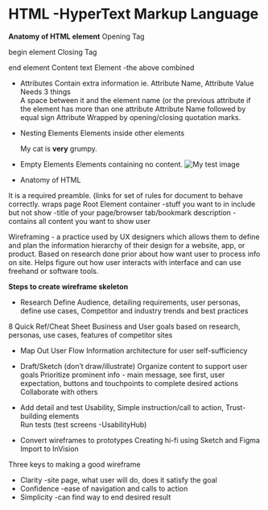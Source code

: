 
# HTML -HyperText Markup Language #

__Anatomy of HTML element__
	Opening Tag <p>  begin element
	Closing Tag </p>  end element
	Content  text
	Element -the above combined

* Attributes
	Contain extra information
		ie. Attribute Name, Attribute Value
	Needs 3 things	
A space between it and the element name (or the previous attribute if the element has more than one attribute
Attribute Name followed by equal sign
Attribute Wrapped by opening/closing quotation marks.

* Nesting Elements
	Elements inside other elements
	<p>My cat is <strong>very</strong> grumpy.</p>

* Empty Elements
	Elements containing no content.
	<img src="images/firefox-icon.png" alt="My test image">

* Anatomy of HTML
<!DOCTYPE html>  It is a required preamble. (links for set of rules for document to behave correctly.
<html></html> wraps page Root Element
<head></head> container -stuff you want to in include but not show
<meta charset="utf-8"> 
<title></title>  -title of your page/browser tab/bookmark description
<body></body> -contains all content you want to show user



Wireframing - a practice used by UX designers which allows them to define and plan the information hierarchy of their design for a website, app, or product. Based on research done prior about how want user to process info on site. Helps figure out how user interacts with interface and can use freehand or software tools.

__Steps to create wireframe skeleton__

* Research
	Define Audience, detailing requirements, user personas, define use cases, 
	Competitor and industry trends and best practices

8 Quick Ref/Cheat Sheet
Business and User goals based on research, personas, use cases, features of competitor sites

* Map Out User Flow
Information architecture for user self-sufficiency

* Draft/Sketch (don’t draw/illustrate)
Organize content to support user goals
Prioritize prominent info - main message, see first, user expectation, buttons and touchpoints to complete desired actions	
Collaborate with others

* Add detail and test
Usability, Simple instruction/call to action, Trust-building elements	
Run tests (test screens -UsabilityHub)

* Convert wireframes to prototypes
Creating hi-fi using Sketch and Figma
Import to InVision

	
Three keys to making a good wireframe
* Clarity -site page, what user will do, does it satisfy the goal
* Confidence -ease of navigation and calls to action
* Simplicity -can find way to end desired result
